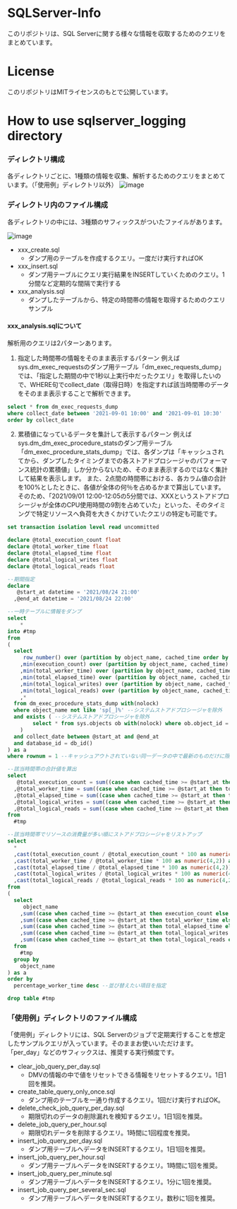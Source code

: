 # SQLServer-Info
このリポジトリは、SQL Serverに関する様々な情報を収取するためのクエリをまとめています。

# License
このリポジトリはMITライセンスのもとで公開しています。

# How to use sqlserver_logging directory
### ディレクトリ構成
各ディレクトリごとに、1種類の情報を収集、解析するためのクエリをまとめています。（「使用例」ディレクトリ以外）
![image](https://user-images.githubusercontent.com/36248899/132019713-8927121c-8d39-47a3-a053-e8687b7eb6b9.png)

### ディレクトリ内のファイル構成
各ディレクトリの中には、3種類のサフィックスがついたファイルがあります。

![image](https://user-images.githubusercontent.com/36248899/132018271-986bce52-d69f-4fb9-82db-465c6e60b5d7.png)

- xxx_create.sql
  - ダンプ用のテーブルを作成するクエリ。一度だけ実行すればOK
- xxx_insert.sql
  - ダンプ用テーブルにクエリ実行結果をINSERTしていくためのクエリ。1分間など定期的な間隔で実行する
- xxx_analysis.sql
  - ダンプしたテーブルから、特定の時間帯の情報を取得するためのクエリサンプル

#### xxx_analysis.sqlについて
解析用のクエリは2パターンあります。

1. 指定した時間帯の情報をそのまま表示するパターン
例えばsys.dm_exec_requestsのダンプ用テーブル「dm_exec_requests_dump」では、「指定した期間の中で1秒以上実行中だったクエリ」を取得したいので、WHERE句でcollect_date（取得日時）を指定すれば該当時間帯のデータをそのまま表示することで解析できます。

```sql
select * from dm_exec_requests_dump
where collect_date between '2021-09-01 10:00' and '2021-09-01 10:30'
order by collect_date
```

2. 累積値になっているデータを集計して表示するパターン
例えばsys.dm_dm_exec_procedure_statsのダンプ用テーブル「dm_exec_procedure_stats_dump」では、各ダンプは「キャッシュされてから、ダンプしたタイミングまでの各ストアドプロシージャのパフォーマンス統計の累積値」しか分からないため、そのまま表示するのではなく集計して結果を表示します。
また、2点間の時間帯における、各カラム値の合計を100%としたときに、各値が全体の何％を占めるかまで算出しています。そのため、「2021/09/01 12:00-12:05の5分間では、XXXというストアドプロシージャが全体のCPU使用時間の9割を占めていた」といった、そのタイミングで特定リソースへ負荷を大きくかけていたクエリの特定も可能です。

```sql
set transaction isolation level read uncommitted

declare @total_execution_count float
declare @total_worker_time float
declare @total_elapsed_time float
declare @total_logical_writes float
declare @total_logical_reads float

--期間指定
declare
   @start_at datetime = '2021/08/24 21:00'
  ,@end_at datetime = '2021/08/24 22:00'

--一時テーブルに情報をダンプ
select
	*
into #tmp
from
(
  select
     row_number() over (partition by object_name, cached_time order by execution_count desc) as rownum
    ,min(execution_count) over (partition by object_name, cached_time) as min_execution_count
    ,min(total_worker_time) over (partition by object_name, cached_time) as min_total_worker_time
    ,min(total_elapsed_time) over (partition by object_name, cached_time) as min_total_elapsed_time
    ,min(total_logical_writes) over (partition by object_name, cached_time) as min_total_logical_writes
    ,min(total_logical_reads) over (partition by object_name, cached_time) as min_total_logical_reads
    ,*
  from dm_exec_procedure_stats_dump with(nolock)
  where object_name not like 'sp[_]%' --システムストアドプロシージャを除外
  and exists ( --システムストアドプロシージャを除外
        select * from sys.objects ob with(nolock) where ob.object_id = object_id(object_name) and is_ms_shipped = 0
    )
  and collect_date between @start_at and @end_at
  and database_id = db_id()
) as a
where rownum = 1 --キャッシュアウトされていない同一データの中で最新のものだけに限定

--該当時間帯の合計値を算出
select
   @total_execution_count = sum((case when cached_time >= @start_at then execution_count else execution_count - min_execution_count end))
  ,@total_worker_time = sum((case when cached_time >= @start_at then total_worker_time else total_worker_time - min_total_worker_time end))
  ,@total_elapsed_time = sum((case when cached_time >= @start_at then total_elapsed_time else total_elapsed_time - min_total_elapsed_time end))
  ,@total_logical_writes = sum((case when cached_time >= @start_at then total_logical_writes else total_logical_writes - min_total_logical_writes end))
  ,@total_logical_reads = sum((case when cached_time >= @start_at then total_logical_reads else total_logical_reads - min_total_logical_reads end))
from
  #tmp

--該当時間帯でリソースの消費量が多い順にストアドプロシージャをリストアップ
select
  *
  ,cast(total_execution_count / @total_execution_count * 100 as numeric(4,2)) as percentage_execution_count
  ,cast(total_worker_time / @total_worker_time * 100 as numeric(4,2)) as percentage_worker_time
  ,cast(total_elapsed_time / @total_elapsed_time * 100 as numeric(4,2)) as percentage_elapsed_time
  ,cast(total_logical_writes / @total_logical_writes * 100 as numeric(4,2)) as percentage_logical_writes
  ,cast(total_logical_reads / @total_logical_reads * 100 as numeric(4,2)) as percentage_logical_reads
from
(
  select
     object_name
    ,sum((case when cached_time >= @start_at then execution_count else execution_count - min_execution_count end)) as total_execution_count
    ,sum((case when cached_time >= @start_at then total_worker_time else total_worker_time - min_total_worker_time end)) as total_worker_time
    ,sum((case when cached_time >= @start_at then total_elapsed_time else total_elapsed_time - min_total_elapsed_time end)) as total_elapsed_time
    ,sum((case when cached_time >= @start_at then total_logical_writes else total_logical_writes - min_total_logical_writes end)) as total_logical_writes
    ,sum((case when cached_time >= @start_at then total_logical_reads else total_logical_reads - min_total_logical_reads end)) as total_logical_reads
  from
    #tmp
  group by
    object_name
) as a
order by
  percentage_worker_time desc --並び替えたい項目を指定

drop table #tmp
```

### 「使用例」ディレクトリのファイル構成
「使用例」ディレクトリには、SQL Serverのジョブで定期実行することを想定したサンプルクエリが入っています。そのままお使いいただけます。
「per_day」などのサフィックスは、推奨する実行頻度です。

- clear_job_query_per_day.sql
  - DMVの情報の中で値をリセットできる情報をリセットするクエリ。1日1回を推奨。
- create_table_query_only_once.sql
  - ダンプ用のテーブルを一通り作成するクエリ。1回だけ実行すればOK。
- delete_check_job_query_per_day.sql
  - 期限切れのデータの削除漏れを検知するクエリ。1日1回を推奨。
- delete_job_query_per_hour.sql
  - 期限切れデータを削除するクエリ。1時間に1回程度を推奨。
- insert_job_query_per_day.sql
  - ダンプ用テーブルへデータをINSERTするクエリ。1日1回を推奨。
- insert_job_query_per_hour.sql
  - ダンプ用テーブルへデータをINSERTするクエリ。1時間に1回を推奨。
- insert_job_query_per_minute.sql
  - ダンプ用テーブルへデータをINSERTするクエリ。1分に1回を推奨。
- insert_job_query_per_several_sec.sql
  - ダンプ用テーブルへデータをINSERTするクエリ。数秒に1回を推奨。
